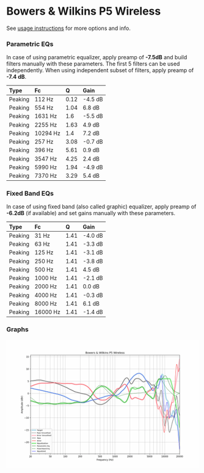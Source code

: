 # Bowers & Wilkins P5 Wireless
See [usage instructions](https://github.com/jaakkopasanen/AutoEq#usage) for more options and info.

### Parametric EQs
In case of using parametric equalizer, apply preamp of **-7.5dB** and build filters manually
with these parameters. The first 5 filters can be used independently.
When using independent subset of filters, apply preamp of **-7.4 dB**.

| Type    | Fc       |    Q | Gain    |
|:--------|:---------|:-----|:--------|
| Peaking | 112 Hz   | 0.12 | -4.5 dB |
| Peaking | 554 Hz   | 1.04 | 6.8 dB  |
| Peaking | 1631 Hz  | 1.6  | -5.5 dB |
| Peaking | 2255 Hz  | 1.63 | 4.9 dB  |
| Peaking | 10294 Hz | 1.4  | 7.2 dB  |
| Peaking | 257 Hz   | 3.08 | -0.7 dB |
| Peaking | 396 Hz   | 5.61 | 0.9 dB  |
| Peaking | 3547 Hz  | 4.25 | 2.4 dB  |
| Peaking | 5990 Hz  | 1.94 | -4.9 dB |
| Peaking | 7370 Hz  | 3.29 | 5.4 dB  |

### Fixed Band EQs
In case of using fixed band (also called graphic) equalizer, apply preamp of **-6.2dB**
(if available) and set gains manually with these parameters.

| Type    | Fc       |    Q | Gain    |
|:--------|:---------|:-----|:--------|
| Peaking | 31 Hz    | 1.41 | -4.0 dB |
| Peaking | 63 Hz    | 1.41 | -3.3 dB |
| Peaking | 125 Hz   | 1.41 | -3.1 dB |
| Peaking | 250 Hz   | 1.41 | -3.8 dB |
| Peaking | 500 Hz   | 1.41 | 4.5 dB  |
| Peaking | 1000 Hz  | 1.41 | -2.1 dB |
| Peaking | 2000 Hz  | 1.41 | 0.0 dB  |
| Peaking | 4000 Hz  | 1.41 | -0.3 dB |
| Peaking | 8000 Hz  | 1.41 | 6.1 dB  |
| Peaking | 16000 Hz | 1.41 | -1.4 dB |

### Graphs
![](./Bowers%20&%20Wilkins%20P5%20Wireless.png)